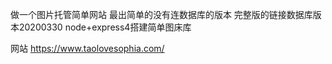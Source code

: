 

做一个图片托管简单网站
最出简单的没有连数据库的版本
完整版的链接数据库版本20200330
node+express4搭建简单图床库
<!-- 今天在使用express -e . 的命令时，cmd给我报了一段不识别的错误： -->
<!-- bash: express: command not found 
，在网上查了一下，有人指出是express4的版本将命令工具分家了，所以需要我们安装以命令工具：

命令如下：npm install -g express-generator 

之后再次安装：npm install -g express 

好了，没问题了。-->
<!-- 
change directory:
$ cd uploadPhoto

install dependencies:
$ npm install

run the app:
$ DEBUG=uploadphoto:* npm start 
-->
网站
https://www.taolovesophia.com/
